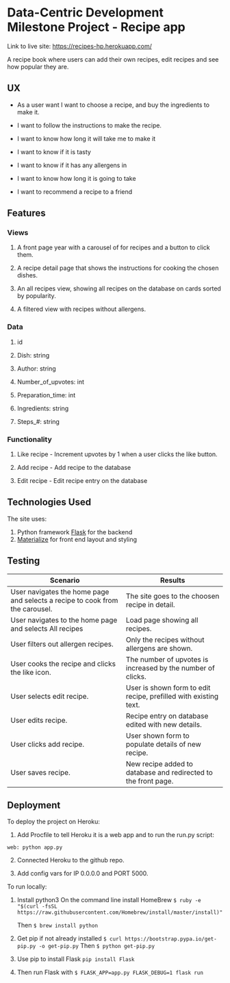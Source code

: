 # Data-Centric Development Milestone Project - Recipe app

Link to live site: https://recipes-hp.herokuapp.com/

A recipe book where users can add their own recipes, edit recipes and see how popular they are.

## UX

+ As a user want I want to choose a recipe, and buy the ingredients to make it.

+ I want to follow the instructions to make the recipe.

+ I want to know how long it will take me to make it

+ I want to know if it is tasty

+ I want to know if it has any allergens in

+ I want to know how long it is going to take

+ I want to recommend a recipe to a friend 


## Features

### Views

1. A front page year with a carousel of for recipes and a button to click them.

2. A recipe detail page that shows the instructions for cooking the chosen dishes.

3. An all recipes view, showing all recipes on the database on cards sorted by popularity.

4. A filtered view with recipes without allergens.

### Data

1. id

2. Dish: string

3. Author: string

3. Number_of_upvotes: int

4. Preparation_time: int

5. Ingredients: string

6. Steps_#: string

### Functionality

1. Like recipe - Increment upvotes by 1 when a user clicks the like button.

2. Add recipe - Add recipe to the database

3. Edit recipe - Edit recipe entry on the database


## Technologies Used

The site uses:

1. Python framework [Flask](http://flask.pocoo.org/) for the backend
2. [Materialize](https://materializecss.com/) for front end layout and styling


## Testing

| Scenario                                                                     | Results                                                          |
|------------------------------------------------------------------------------|------------------------------------------------------------------|
| User navigates the home page and selects a recipe to cook from the carousel. | The site goes to the choosen recipe in detail.                   |
| User navigates to the home page and selects All recipes                      | Load page showing all recipes.                                   |
| User filters out allergen recipes.                                           | Only the recipes without allergens are shown.                    |
| User cooks the recipe and clicks the like icon.                              | The number of upvotes is increased by the number of clicks.      |
| User selects edit recipe.                                                    | User is shown form to edit recipe, prefilled with existing text. |
| User edits recipe.                                                           | Recipe entry on database edited with new details.                |
| User clicks add recipe.                                                      | User shown form to populate details of new recipe.               |
| User saves recipe.                                                           | New recipe added to database and redirected to the front page.   |


## Deployment

To deploy the project on Heroku:

1. Add Procfile to tell Heroku it is a web app and to run the run.py script:

```web: python app.py```

2. Connected Heroku to the github repo.

3. Add config vars for IP 0.0.0.0 and PORT 5000.


To run locally:

1. Install python3
   On the command line install HomeBrew
   ```$ ruby -e "$(curl -fsSL https://raw.githubusercontent.com/Homebrew/install/master/install)"```

   Then 
   ```$ brew install python```

2. Get pip if not already installed
```$ curl https://bootstrap.pypa.io/get-pip.py -o get-pip.py```
Then
```$ python get-pip.py```

3. Use pip to install Flask
   ```pip install Flask```

4. Then run Flask with 
```$ FLASK_APP=app.py FLASK_DEBUG=1 flask run```

